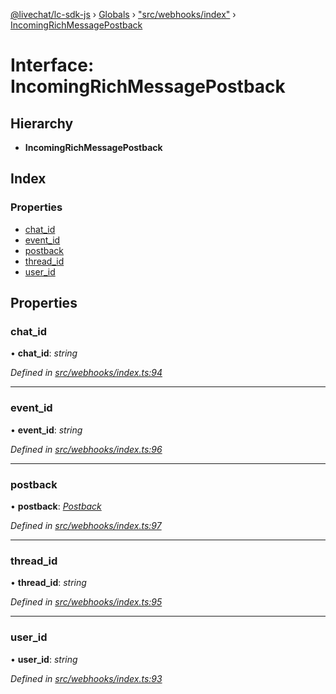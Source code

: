 [@livechat/lc-sdk-js](../README.md) › [Globals](../globals.md) › ["src/webhooks/index"](../modules/_src_webhooks_index_.md) › [IncomingRichMessagePostback](_src_webhooks_index_.incomingrichmessagepostback.md)

# Interface: IncomingRichMessagePostback

## Hierarchy

* **IncomingRichMessagePostback**

## Index

### Properties

* [chat_id](_src_webhooks_index_.incomingrichmessagepostback.md#chat_id)
* [event_id](_src_webhooks_index_.incomingrichmessagepostback.md#event_id)
* [postback](_src_webhooks_index_.incomingrichmessagepostback.md#postback)
* [thread_id](_src_webhooks_index_.incomingrichmessagepostback.md#thread_id)
* [user_id](_src_webhooks_index_.incomingrichmessagepostback.md#user_id)

## Properties

###  chat_id

• **chat_id**: *string*

*Defined in [src/webhooks/index.ts:94](https://github.com/livechat/lc-sdk-js/blob/61db942/src/webhooks/index.ts#L94)*

___

###  event_id

• **event_id**: *string*

*Defined in [src/webhooks/index.ts:96](https://github.com/livechat/lc-sdk-js/blob/61db942/src/webhooks/index.ts#L96)*

___

###  postback

• **postback**: *[Postback](_src_objects_index_.postback.md)*

*Defined in [src/webhooks/index.ts:97](https://github.com/livechat/lc-sdk-js/blob/61db942/src/webhooks/index.ts#L97)*

___

###  thread_id

• **thread_id**: *string*

*Defined in [src/webhooks/index.ts:95](https://github.com/livechat/lc-sdk-js/blob/61db942/src/webhooks/index.ts#L95)*

___

###  user_id

• **user_id**: *string*

*Defined in [src/webhooks/index.ts:93](https://github.com/livechat/lc-sdk-js/blob/61db942/src/webhooks/index.ts#L93)*
